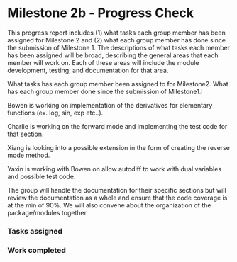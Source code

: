 # Milestone 2b - Progress Check

This progress report includes (1) what tasks each group member has been assigned for Milestone 2 and (2) what each group member has done since the submission of Milestone 1. The descriptions of what tasks each member has been assigned will be broad, describing the general areas that each member will work on. Each of these areas will include the module development, testing, and documentation for that area.

What tasks has each group member been assigned to for Milestone2.
What has each group member done since the submission of Milestone1.i


Bowen is working on implementation of the derivatives for elementary functions (ex. log, sin, exp etc..).


Charlie is working on the forward mode and implementing the test code for that section. 

Xiang is looking into a possible extension in the form of creating the reverse mode method.

Yaxin is working with Bowen on allow autodiff to work with dual variables and possible test code.

The group will handle the documentation for their specific sections but will review the documentation as a whole and ensure that the code coverage is at the min of 90%. We will also convene about the organization of the package/modules together.


### Tasks assigned

### Work completed
